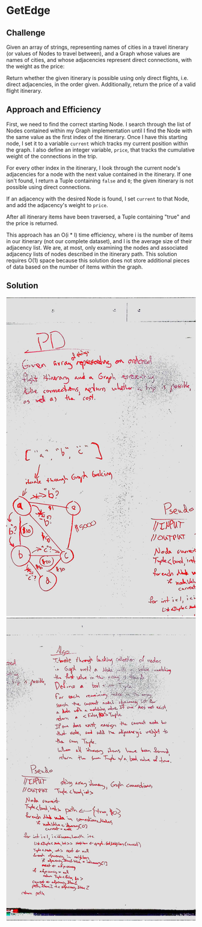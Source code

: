 # GetEdge
## Challenge
Given an array of strings, representing names of cities in a travel itinerary (or values of Nodes to travel between), and a Graph whose values are names of cities, and whose adjacencies represent direct connections, with the weight as the price:

Return whether the given itinerary is possible using only direct flights, i.e. direct adjacencies, in the order given. Additionally, return the price of a valid flight itinerary.

## Approach and Efficiency
First, we need to find the correct starting Node. I search through the list of Nodes contained within my Graph implementation until I find the Node with the same value as the first index of the itinerary.
Once I have this starting node, I set it to a variable `current` which tracks my current position within the graph. I also define an integer variable, `price`, that tracks the cumulative weight of the connections in the trip. 

For every other index in the itinerary, I look through the current node's adjacencies for a node with the next value contained in the itinerary. If one isn't found, I return a Tuple containing `false` and `0`; the given itinerary is not possible using direct connections.

If an adjacency with the desired Node is found, I set `current` to that Node, and add the adjacency's weight to `price`. 

After all itinerary items have been traversed, a Tuple containing "true" and the price is returned. 

This approach has an O(i * l) time efficiency, where i is the number of items in our itinerary (not our complete dataset), and l is the average size of their adjacency list. We are, at most, only examining the nodes and associated adjacency lists of nodes described in the itinerary path. 
This solution requires O(1) space because this solution does not store additional pieces of data based on the number of items within the graph.

## Solution
![Problem Domain and Visual](https://github.com/RickFlinn/data-structures-and-algorithms/blob/master/assets/GetEdgeGraph%20(1).jpg)
![Algorithm and PseudoCode](https://github.com/RickFlinn/data-structures-and-algorithms/blob/master/assets/GetEdgeGraph%20(2).jpg)
